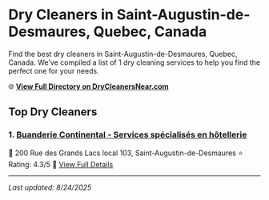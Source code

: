 # Dry Cleaners in Saint-Augustin-de-Desmaures, Quebec, Canada

Find the best dry cleaners in Saint-Augustin-de-Desmaures, Quebec, Canada. We've compiled a list of 1 dry cleaning services to help you find the perfect one for your needs.

🌐 **[View Full Directory on DryCleanersNear.com](https://drycleanersnear.com/city/Canada/Quebec/Saint-Augustin-de-Desmaures)**

## Top Dry Cleaners

### 1. [Buanderie Continental - Services spécialisés en hôtellerie](https://drycleanersnear.com/dryCleaner/68a7d032606e51ce7f21a114/buanderie-continental-services-sp-cialis-s-en-h-tellerie)
📍 200 Rue des Grands Lacs local 103, Saint-Augustin-de-Desmaures
⭐ Rating: 4.3/5
🔗 [View Full Details](https://drycleanersnear.com/dryCleaner/68a7d032606e51ce7f21a114/buanderie-continental-services-sp-cialis-s-en-h-tellerie)


---

*Last updated: 8/24/2025*
